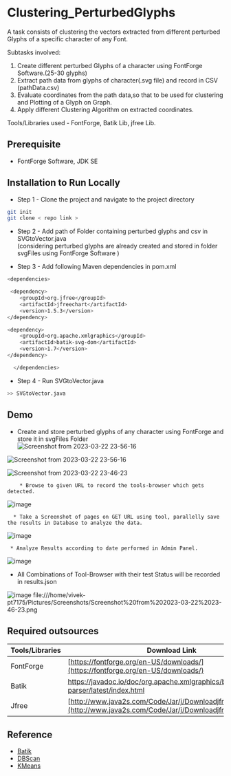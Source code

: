 # Clustering_PerturbedGlyphs

A task consists of clustering the vectors extracted from different perturbed Glyphs of a specific character of any Font.

Subtasks involved:
1. Create different perturbed Glyphs of a character using FontForge Software.(25-30 glyphs)
2. Extract path data from glyphs of character(.svg file) and record in CSV (pathData.csv)
3. Evaluate coordinates from the path data,so that to be used for clustering and Plotting of a Glyph on Graph.
4. Apply different Clustering Algorithm on extracted coordinates.


Tools/Libraries used - FontForge, Batik Lib, jfree Lib.

## Prerequisite 

- FontForge Software, JDK SE
 

## Installation to Run Locally

 -  Step 1 - Clone the project and navigate to the project directory
  
```bash
git init 
git clone < repo link >

```

  -  Step 2 - Add path of Folder containing perturbed glyphs and csv in SVGtoVector.java  </br>
(considering perturbed glyphs are already created and stored in folder svgFiles using FontForge Software )

  -  Step 3 - Add following Maven dependencies in pom.xml
```bash
<dependencies>

 <dependency>
    <groupId>org.jfree</groupId>
    <artifactId>jfreechart</artifactId>
    <version>1.5.3</version>
</dependency>

<dependency>
    <groupId>org.apache.xmlgraphics</groupId>
    <artifactId>batik-svg-dom</artifactId>
    <version>1.7</version>
</dependency>

  </dependencies>

```
  -  Step 4 - Run SVGtoVector.java
```bash
>> SVGtoVector.java
```



## Demo

- Create and store perturbed glyphs of any character using FontForge and store it in svgFiles Folder </br>
![Screenshot from 2023-03-22 23-56-16](https://user-images.githubusercontent.com/74758376/227002187-9a8be948-4ce0-4edc-9ad7-444c8c15bf94.png)

![Screenshot from 2023-03-22 23-56-16](https://user-images.githubusercontent.com/74758376/227002242-907e3239-5ccd-4858-b0cd-be18f9765a07.png)

![Screenshot from 2023-03-22 23-46-23](https://user-images.githubusercontent.com/74758376/227001645-0ed8438a-efd9-42b7-866f-90cf6889561b.png)

        * Browse to given URL to record the tools-browser which gets detected.
       
![image](https://user-images.githubusercontent.com/74758376/170940621-4bc505c5-cf1c-4bf2-99ee-a3814f4abb67.png)

      * Take a Screenshot of pages on GET URL using tool, parallelly save the results in Database to analyze the data. 

![image](https://user-images.githubusercontent.com/74758376/170940348-101414d9-555f-4a76-be98-61daf28ef342.png)

     * Analyze Results according to date performed in Admin Panel.
![image](https://user-images.githubusercontent.com/74758376/170940792-655e3c53-6bc7-4854-935e-fba8a5fc063f.png)


- All Combinations of Tool-Browser with their test Status will be recorded in results.json

![image](https://user-images.githubusercontent.com/74758376/170771018-da3193f9-9623-47a5-a2d1-848b0d1b853c.png)
file:///home/vivek-pt7175/Pictures/Screenshots/Screenshot%20from%202023-03-22%2023-46-23.png



## Required outsources

| Tools/Libraries             | Download Link                                                                |
| ----------------- | ------------------------------------------------------------------ |
| FontForge| [https://fontforge.org/en-US/downloads/](https://fontforge.org/en-US/downloads/)|
| Batik |https://javadoc.io/doc/org.apache.xmlgraphics/batik-parser/latest/index.html|
| Jfree |[http://www.java2s.com/Code/Jar/j/Downloadjfreechartjar.html](http://www.java2s.com/Code/Jar/j/Downloadjfreechartjar.html)| |



## Reference 

- [Batik](https://xmlgraphics.apache.org/batik/)
- [DBScan](https://www.geeksforgeeks.org/dbscan-clustering-in-ml-density-based-clustering/)
- [KMeans](https://www.javatpoint.com/k-means-clustering-algorithm-in-machine-learning)




